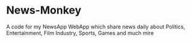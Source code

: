 # News-Monkey
A code for my NewsApp WebApp which share news daily about Politics, Entertainment, Film Industry, Sports, Games and much mire 
